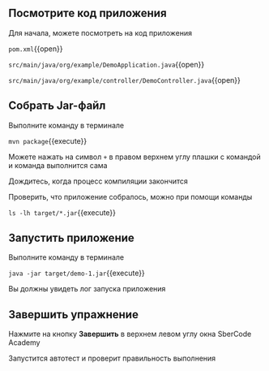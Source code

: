 ## Посмотрите код приложения

Для начала, можете посмотреть на код приложения

`pom.xml`{{open}}

`src/main/java/org/example/DemoApplication.java`{{open}}

`src/main/java/org/example/controller/DemoController.java`{{open}}

## Собрать Jar-файл

Выполните команду в терминале

`mvn package`{{execute}}

Можете нажать на символ `+` в правом верхнем углу плашки с командой и команда выполнится сама

Дождитесь, когда процесс компиляции закончится

Проверить, что приложение собралось, можно при помощи команды

`ls -lh target/*.jar`{{execute}}

## Запустить приложение

Выполните команду в терминале

`java -jar target/demo-1.jar`{{execute}}

Вы должны увидеть лог запуска приложения

## Завершить упражнение

Нажмите на кнопку **Завершить** в верхнем левом углу окна SberCode Academy

Запустится автотест и проверит правильность выполнения